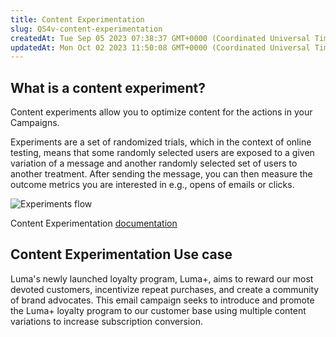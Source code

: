 ```yaml
---
title: Content Experimentation
slug: QS4v-content-experimentation
createdAt: Tue Sep 05 2023 07:38:37 GMT+0000 (Coordinated Universal Time)
updatedAt: Mon Oct 02 2023 11:50:08 GMT+0000 (Coordinated Universal Time)
---
```


## What is a content experiment?

Content experiments allow you to optimize content for the actions in your Campaigns.

Experiments are a set of randomized trials, which in the context of online testing, means that some randomly selected users are exposed to a given variation of a message and another randomly selected set of users to another treatment. After sending the message, you can then measure the outcome metrics you are interested in e.g., opens of emails or clicks.

![Experiments flow](../../assets/wgNV6RLa1Xn4QTt64oJOJ_image.png "Experiments flow")

Content Experimentation [documentation](https://experienceleague.adobe.com/docs/journey-optimizer/using/campaigns/content-experiment/get-started-experiment.html?lang=en)

##

## Content Experimentation Use case

Luma's newly launched loyalty program, Luma+, aims to reward our most devoted customers, incentivize repeat purchases, and create a community of brand advocates. This email campaign seeks to introduce and promote the Luma+ loyalty program to our customer base using multiple content variations to increase subscription conversion.





